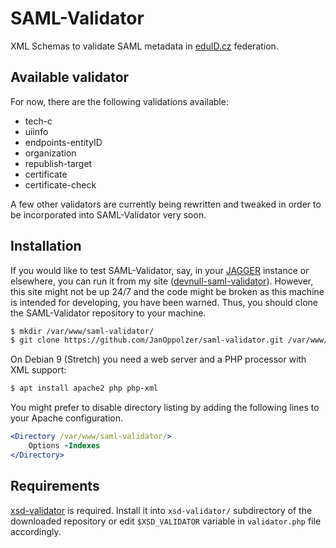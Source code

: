 # SAML-Validator
XML Schemas to validate SAML metadata in [eduID.cz][] federation.

## Available validator
For now, there are the following validations available:

  * tech-c
  * uiinfo
  * endpoints-entityID
  * organization
  * republish-target
  * certificate
  * certificate-check

A few other validators are currently being rewritten and tweaked in order to be incorporated into SAML-Validator very soon.

## Installation
If you would like to test SAML-Validator, say, in your [JAGGER][] instance or elsewhere, you can run it from my site ([devnull-saml-validator][]). However, this site might not be up 24/7 and the code might be broken as this machine is intended for developing, you have been warned. Thus, you should clone the SAML-Validator repository to your machine.

```bash
$ mkdir /var/www/saml-validator/
$ git clone https://github.com/JanOppolzer/saml-validator.git /var/www/saml-validator/
```

On Debian 9 (Stretch) you need a web server and a PHP processor with XML support:

```bash
$ apt install apache2 php php-xml
```

You might prefer to disable directory listing by adding the following lines to your Apache configuration.

```apache
<Directory /var/www/saml-validator/>
    Options -Indexes
</Directory>
```

## Requirements
[xsd-validator][] is required. Install it into `xsd-validator/` subdirectory of the downloaded repository or edit `$XSD_VALIDATOR` variable in `validator.php` file accordingly.


[eduID.cz]: http://www.eduid.cz/
[JAGGER]: http://jagger.heanet.ie/
[devnull-saml-validator]: https://devnull.cesnet.cz/saml-validator/
[xsd-validator]: https://github.com/amouat/xsd-validator/

